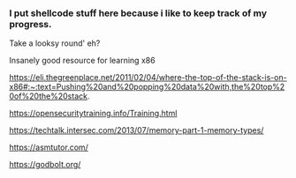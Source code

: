 ### I put shellcode stuff here because i like to keep track of my progress.

Take a looksy round' eh?

Insanely good resource for learning x86

https://eli.thegreenplace.net/2011/02/04/where-the-top-of-the-stack-is-on-x86#:~:text=Pushing%20and%20popping%20data%20with,the%20top%20of%20the%20stack.

https://opensecuritytraining.info/Training.html

https://techtalk.intersec.com/2013/07/memory-part-1-memory-types/

https://asmtutor.com/

https://godbolt.org/
